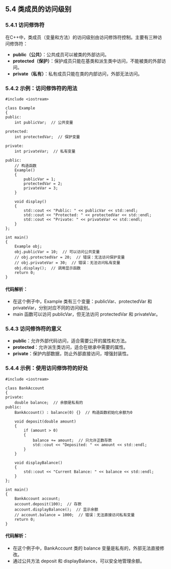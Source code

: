 ## **5.4 类成员的访问级别**

### **5.4.1 访问修饰符**

在C++中，类成员（变量和方法）的访问级别由访问修饰符控制。主要有三种访问修饰符：

- **public（公共）**：公共成员可以被类的外部访问。
- **protected（保护）**：保护成员只能在基类和派生类中访问，不能被类的外部访问。
- **private（私有）**：私有成员只能在类的内部访问，外部无法访问。

### **5.4.2 示例：访问修饰符的用法**
```
#include <iostream>  

class Example 
{  
public:  
    int publicVar;  // 公共变量  

protected:  
    int protectedVar;  // 保护变量  

private:  
    int privateVar;  // 私有变量  

public:  
    // 构造函数  
    Example() 
    {  
        publicVar = 1;  
        protectedVar = 2;  
        privateVar = 3;  
    }  

    void display() 
    {  
        std::cout << "Public: " << publicVar << std::endl;  
        std::cout << "Protected: " << protectedVar << std::endl;  
        std::cout << "Private: " << privateVar << std::endl;  
    }  
};  

int main() 
{  
    Example obj;  
    obj.publicVar = 10;  // 可以访问公共变量  
    // obj.protectedVar = 20;  // 错误：无法访问保护变量  
    // obj.privateVar = 30;  // 错误：无法访问私有变量  
    obj.display();  // 调用显示函数  
    return 0;  
}
```
#### **代码解析：**

- 在这个例子中，Example 类有三个变量：publicVar、protectedVar 和 privateVar，分别对应不同的访问级别。
- main 函数可以访问 publicVar，但无法访问 protectedVar 和 privateVar。

### **5.4.3 访问修饰符的意义**

- **public**：允许外部代码访问，适合需要公开的属性和方法。
- **protected**：允许派生类访问，适合在继承中需要的属性。
- **private**：保护内部数据，防止外部直接访问，增强封装性。

### **5.4.4 示例：使用访问修饰符的好处**
```
#include <iostream>  

class BankAccount 
{  
private:  
    double balance;  // 余额是私有的  
public:  
    BankAccount() : balance(0) {}  // 构造函数初始化余额为0  

    void deposit(double amount) 
    {  
        if (amount > 0) 
        {  
            balance += amount;  // 只允许正数存款  
            std::cout << "Deposited: " << amount << std::endl;  
        }  
    }  

    void displayBalance() 
    {  
        std::cout << "Current Balance: " << balance << std::endl;  
    }  
};  

int main() 
{  
    BankAccount account;  
    account.deposit(100);  // 存款  
    account.displayBalance();  // 显示余额  
    // account.balance = 1000;  // 错误：无法直接访问私有变量  
    return 0;  
}
```
#### **代码解析：**

- 在这个例子中，BankAccount 类的 balance 变量是私有的，外部无法直接修改。
- 通过公共方法 deposit 和 displayBalance，可以安全地管理余额。